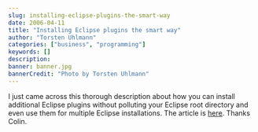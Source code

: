 ```yaml
---
slug: installing-eclipse-plugins-the-smart-way
date: 2006-04-11
title: "Installing Eclipse plugins the smart way"
author: "Torsten Uhlmann"
categories: ["business", "programming"]
keywords: []
description:
banner: banner.jpg
bannerCredit: "Photo by Torsten Uhlmann"
---
```


I just came across this thorough description about how you can install additional Eclipse plugins without polluting your Eclipse root directory and even use them for multiple Eclipse installations. The article is [here](http://blog.exis.com/colin/archives/2004/12/23/managing-plugins-in-eclipse/trackback/ "Installing Eclipse plugins the smart way"). Thanks Colin.

